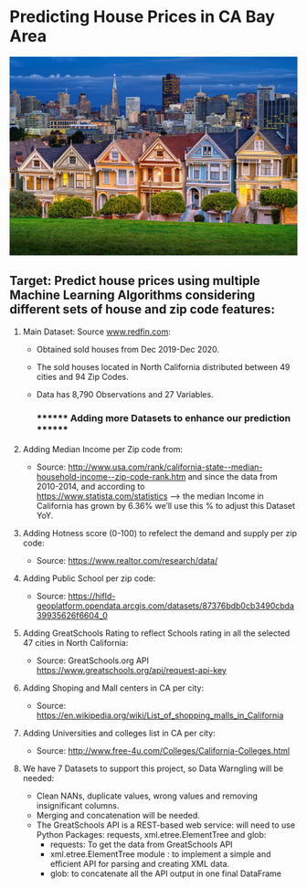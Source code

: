 # Predicting House Prices in CA Bay Area

![](images/SF_painted_ladies.jpg)

## Target: Predict house prices using multiple Machine Learning Algorithms considering different sets of house and zip code features:

1. Main Dataset: Source www.redfin.com:
    * Obtained sold houses from Dec 2019-Dec 2020.
    * The sold houses located in North California distributed between 49 cities and 94 Zip Codes.
    * Data has 8,790 Observations and 27 Variables.

         ### ****** Adding more Datasets to enhance our prediction ******

2. Adding Median Income per Zip code from:
    * Source: http://www.usa.com/rank/california-state--median-household-income--zip-code-rank.htm and since the data from 2010-2014, and according to              
      https://www.statista.com/statistics --> the median Income in California has grown by 6.36% we’ll use this % to adjust this Dataset YoY.
      
3. Adding Hotness score (0-100) to refelect the demand and supply per zip code:
    * Source: https://www.realtor.com/research/data/
      
4. Adding Public School per zip code:
    * Source: https://hifld-geoplatform.opendata.arcgis.com/datasets/87376bdb0cb3490cbda39935626f6604_0
    
5. Adding GreatSchools Rating to reflect Schools rating in all the selected 47 cities in North California:
    * Source: GreatSchools.org API https://www.greatschools.org/api/request-api-key

6. Adding Shoping and Mall centers in CA per city:
    * Source: https://en.wikipedia.org/wiki/List_of_shopping_malls_in_California
    
7. Adding Universities and colleges list in CA per city:
    * Source: http://www.free-4u.com/Colleges/California-Colleges.html
    
7. We have 7 Datasets to support this project, so Data Warngling will be needed:
    * Clean NANs, duplicate values, wrong values and removing insignificant columns.
    * Merging and concatenation will be needed.
    * The GreatSchools API is a REST-based web service: will need to use Python Packages: requests, xml.etree.ElementTree and glob:
         - requests: To get the data from GreatSchools API
         - xml.etree.ElementTree module : to implement a simple and efficient API for parsing and creating XML data.
         - glob: to concatenate all the API output in one final DataFrame
    


